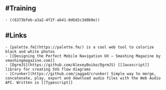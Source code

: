 ## #Training
	- ((6373bfeb-a3a2-4f2f-ab41-0d6d2c3d0b9e))
## #Links
	- [palette.fm](https://palette.fm/) is a cool web tool to colorize black and white photos
	- [[Designing the Perfect Mobile Navigation UX — Smashing Magazine by smashingmagazine.com]]
	- [DgrmJS](https://github.com/AlexeyBoiko/DgrmJS) [[Javascript]] library for creating SVG flow diagrams
	- [Crunker](https://github.com/jaggad/crunker) Simple way to merge, concatenate, play, export and download audio files with the Web Audio API. Written in [[Typescript]]